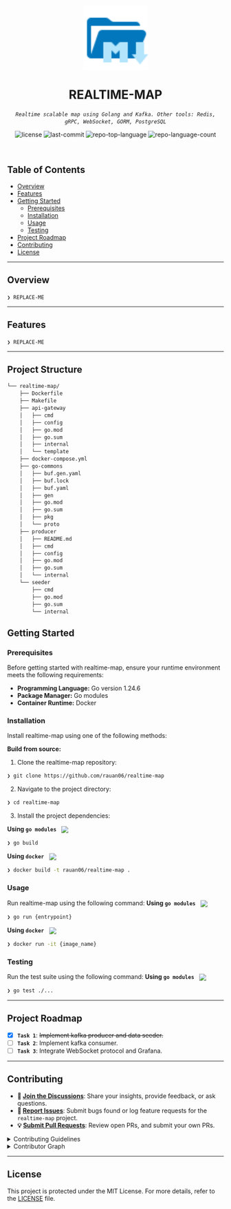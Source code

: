 <p align="center">
    <img src="https://raw.githubusercontent.com/PKief/vscode-material-icon-theme/ec559a9f6bfd399b82bb44393651661b08aaf7ba/icons/folder-markdown-open.svg" align="center" width="30%">
</p>
<p align="center"><h1 align="center">REALTIME-MAP</h1></p>
<p align="center">
	<em><code>Realtime scalable map using Golang and Kafka. Other tools: Redis, gRPC, WebSocket, GORM, PostgreSQL</code></em>
</p>
<p align="center">
	<img src="https://img.shields.io/github/license/rauan06/realtime-map?style=default&logo=opensourceinitiative&logoColor=white&color=0080ff" alt="license">
	<img src="https://img.shields.io/github/last-commit/rauan06/realtime-map?style=default&logo=git&logoColor=white&color=0080ff" alt="last-commit">
	<img src="https://img.shields.io/github/languages/top/rauan06/realtime-map?style=default&color=0080ff" alt="repo-top-language">
	<img src="https://img.shields.io/github/languages/count/rauan06/realtime-map?style=default&color=0080ff" alt="repo-language-count">
</p>
<p align="center"><!-- default option, no dependency badges. -->
</p>
<p align="center">
	<!-- default option, no dependency badges. -->
</p>
<br>

##  Table of Contents

- [ Overview](#-overview)
- [ Features](#-features)
- [ Getting Started](#-getting-started)
  - [ Prerequisites](#-prerequisites)
  - [ Installation](#-installation)
  - [ Usage](#-usage)
  - [ Testing](#-testing)
- [ Project Roadmap](#-project-roadmap)
- [ Contributing](#-contributing)
- [ License](#-license)

---

##  Overview

<code>❯ REPLACE-ME</code>

---

##  Features

<code>❯ REPLACE-ME</code>

---

##  Project Structure

```sh
└── realtime-map/
    ├── Dockerfile
    ├── Makefile
    ├── api-gateway
    │   ├── cmd
    │   ├── config
    │   ├── go.mod
    │   ├── go.sum
    │   ├── internal
    │   └── template
    ├── docker-compose.yml
    ├── go-commons
    │   ├── buf.gen.yaml
    │   ├── buf.lock
    │   ├── buf.yaml
    │   ├── gen
    │   ├── go.mod
    │   ├── go.sum
    │   ├── pkg
    │   └── proto
    ├── producer
    │   ├── README.md
    │   ├── cmd
    │   ├── config
    │   ├── go.mod
    │   ├── go.sum
    │   └── internal
    └── seeder
        ├── cmd
        ├── go.mod
        ├── go.sum
        └── internal
```

##  Getting Started

###  Prerequisites

Before getting started with realtime-map, ensure your runtime environment meets the following requirements:

- **Programming Language:** Go version 1.24.6
- **Package Manager:** Go modules
- **Container Runtime:** Docker


###  Installation

Install realtime-map using one of the following methods:

**Build from source:**

1. Clone the realtime-map repository:
```sh
❯ git clone https://github.com/rauan06/realtime-map
```

2. Navigate to the project directory:
```sh
❯ cd realtime-map
```

3. Install the project dependencies:


**Using `go modules`** &nbsp; [<img align="center" src="https://img.shields.io/badge/Go-00ADD8.svg?style={badge_style}&logo=go&logoColor=white" />](https://golang.org/)

```sh
❯ go build
```


**Using `docker`** &nbsp; [<img align="center" src="https://img.shields.io/badge/Docker-2CA5E0.svg?style={badge_style}&logo=docker&logoColor=white" />](https://www.docker.com/)

```sh
❯ docker build -t rauan06/realtime-map .
```




###  Usage
Run realtime-map using the following command:
**Using `go modules`** &nbsp; [<img align="center" src="https://img.shields.io/badge/Go-00ADD8.svg?style={badge_style}&logo=go&logoColor=white" />](https://golang.org/)

```sh
❯ go run {entrypoint}
```


**Using `docker`** &nbsp; [<img align="center" src="https://img.shields.io/badge/Docker-2CA5E0.svg?style={badge_style}&logo=docker&logoColor=white" />](https://www.docker.com/)

```sh
❯ docker run -it {image_name}
```


###  Testing
Run the test suite using the following command:
**Using `go modules`** &nbsp; [<img align="center" src="https://img.shields.io/badge/Go-00ADD8.svg?style={badge_style}&logo=go&logoColor=white" />](https://golang.org/)

```sh
❯ go test ./...
```


---
##  Project Roadmap

- [X] **`Task 1`**: <strike>Implement kafka producer and data seeder.</strike>
- [ ] **`Task 2`**: Implement kafka consumer.
- [ ] **`Task 3`**: Integrate WebSocket protocol and Grafana.

---

##  Contributing

- **💬 [Join the Discussions](https://github.com/rauan06/realtime-map/discussions)**: Share your insights, provide feedback, or ask questions.
- **🐛 [Report Issues](https://github.com/rauan06/realtime-map/issues)**: Submit bugs found or log feature requests for the `realtime-map` project.
- **💡 [Submit Pull Requests](https://github.com/rauan06/realtime-map/blob/main/CONTRIBUTING.md)**: Review open PRs, and submit your own PRs.

<details closed>
<summary>Contributing Guidelines</summary>

1. **Fork the Repository**: Start by forking the project repository to your github account.
2. **Clone Locally**: Clone the forked repository to your local machine using a git client.
   ```sh
   git clone https://github.com/rauan06/realtime-map
   ```
3. **Create a New Branch**: Always work on a new branch, giving it a descriptive name.
   ```sh
   git checkout -b new-feature-x
   ```
4. **Make Your Changes**: Develop and test your changes locally.
5. **Commit Your Changes**: Commit with a clear message describing your updates.
   ```sh
   git commit -m 'Implemented new feature x.'
   ```
6. **Push to github**: Push the changes to your forked repository.
   ```sh
   git push origin new-feature-x
   ```
7. **Submit a Pull Request**: Create a PR against the original project repository. Clearly describe the changes and their motivations.
8. **Review**: Once your PR is reviewed and approved, it will be merged into the main branch. Congratulations on your contribution!
</details>

<details closed>
<summary>Contributor Graph</summary>
<br>
<p align="left">
   <a href="https://github.com{/rauan06/realtime-map/}graphs/contributors">
      <img src="https://contrib.rocks/image?repo=rauan06/realtime-map">
   </a>
</p>
</details>

---

##  License

This project is protected under the MIT License. For more details, refer to the [LICENSE](https://choosealicense.com/licenses/) file.

